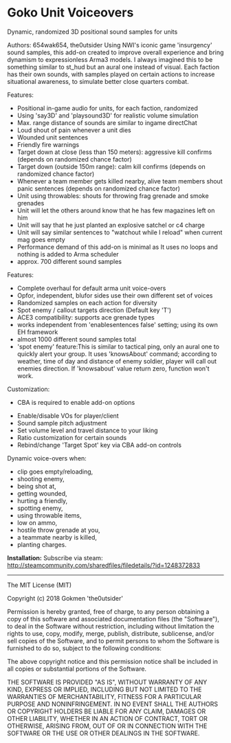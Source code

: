 # Goko Unit Voiceovers

Dynamic, randomized 3D positional sound samples for units

Authors: 654wak654, the0utsider
Using NWI's iconic game 'insurgency' sound samples, this add-on created to improve overall experience and bring dynamism to expressionless Arma3 models. I always imagined this to be something similar to st_hud but an aural one instead of visual. Each faction has their own sounds, with samples played on certain actions to increase situational awareness, to simulate better close quarters combat.

Features:
- Positional in-game audio for units, for each faction, randomized
- Using 'say3D' and 'playsound3D' for realistic volume simulation
- Max. range distance of sounds are similar to ingame directChat
- Loud shout of pain whenever a unit dies
- Wounded unit sentences 
- Friendly fire warnings
- Target down at close (less than 150 meters): aggressive kill confirms (depends on randomized chance factor)
- Target down (outside 150m range): calm kill confirms (depends on randomized chance factor)
- Whenever a team member gets killed nearby, alive team members shout panic sentences (depends on randomized chance factor)
- Unit using throwables: shouts for throwing frag grenade and smoke grenades
- Unit will let the others around know that he has few magazines left on him
- Unit will say that he just planted an explosive satchel or c4 charge
- Unit will say similar sentences to "watchout while I reload" when current mag goes empty
- Performance demand of this add-on is minimal as It uses no loops and nothing is added to Arma scheduler
- approx. 700 different sound samples

Features:
- Complete overhaul for default arma unit voice-overs
- Opfor, independent, blufor sides use their own different set of voices
- Randomized samples on each action for diversity
- Spot enemy / callout targets direction (Default key 'T')
- ACE3 compatibility: supports ace grenade types
- works independent from 'enablesentences false' setting; using its own EH framework
- almost 1000 different sound samples total
- 'spot enemy' feature:This is similar to tactical ping, only an aural one to quickly alert your group. It uses 'knowsAbout' command; according to weather, time of day and distance of enemy soldier, player will call out enemies direction. If 'knowsabout' value return zero, function won't work.

Customization: 
* CBA is required to enable add-on options
- Enable/disable VOs for player/client
- Sound sample pitch adjustment
- Set volume level and travel distance to your liking
- Ratio customization for certain sounds
- Rebind/change 'Target Spot' key via CBA add-on controls

Dynamic voice-overs when:
- clip goes empty/reloading,
- shooting enemy,
- being shot at,
- getting wounded,
- hurting a friendly,
- spotting enemy,
- using throwable items,
- low on ammo,
- hostile throw grenade at you,
- a teammate nearby is killed,
- planting charges.

**Installation:**
 Subscribe via steam: http://steamcommunity.com/sharedfiles/filedetails/?id=1248372833

---

The MIT License (MIT)

Copyright (c) 2018 Gokmen 'the0utsider'

Permission is hereby granted, free of charge, to any person obtaining a copy of this software and associated documentation files (the "Software"), to deal in the Software without restriction, including without limitation the rights to use, copy, modify, merge, publish, distribute, sublicense, and/or sell copies of the Software, and to permit persons to whom the Software is furnished to do so, subject to the following conditions:

The above copyright notice and this permission notice shall be included in all copies or substantial portions of the Software.

THE SOFTWARE IS PROVIDED "AS IS", WITHOUT WARRANTY OF ANY KIND, EXPRESS OR IMPLIED, INCLUDING BUT NOT LIMITED TO THE WARRANTIES OF MERCHANTABILITY, FITNESS FOR A PARTICULAR PURPOSE AND NONINFRINGEMENT. IN NO EVENT SHALL THE AUTHORS OR COPYRIGHT HOLDERS BE LIABLE FOR ANY CLAIM, DAMAGES OR OTHER LIABILITY, WHETHER IN AN ACTION OF CONTRACT, TORT OR OTHERWISE, ARISING FROM, OUT OF OR IN CONNECTION WITH THE SOFTWARE OR THE USE OR OTHER DEALINGS IN THE SOFTWARE.
